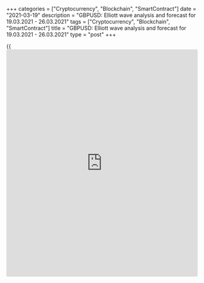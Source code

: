 +++
categories = ["Cryptocurrency", "Blockchain", "SmartContract"]
date = "2021-03-19"
description = "GBPUSD: Elliott wave analysis and forecast for 19.03.2021 - 26.03.2021"
tags = ["Cryptocurrency", "Blockchain", "SmartContract"]
title = "GBPUSD: Elliott wave analysis and forecast for 19.03.2021 - 26.03.2021"
type = "post"
+++

{{<iframe id="large-banner" src="https://www.bounty.group/#slide=14.0" width="100%" height="600" scrolling="no" style="border: 0px solid rgb(216, 221, 230); border-radius: 3px;">}}

2021-03-19

2021-03-19

GBPUSD: Elliott wave analysis and forecast for 19.03.2021 –
26.03.2021Alex Geuta

 **Main scenario:** consider short positions from corrections below the
level of 1.4240 with a target of 1.3552 – 1.3158.

 **Alternative scenario:** breakout and consolidation above the level of
1.4240 will allow the pair to continue rising to the levels of 1.4400 –
1.4550.

 **Analysis:** Daily time frame: presumably, the first wave of larger
degree (1) finished developing, with wave 5 of (1) formed inside. A
downward correction started developing as wave (2) on the H4 time frame,
with wave A of (2) forming inside. Apparently, the first counter-trend
wave of smaller degree i of A formed, a correction developed as wave ii
of A, and wave (iii) of A started forming on the H1 time frame. If this
assumption is correct, the pair will continue to fall to the levels of
1.3552 – 1.3158. The level of 1.4240 is critical in this scenario, as
the breakout will enable the pair to continue rising to the levels of
1.4400 – 1.4550.

* * *

* * *



## Price chart of GBPUSD in real time mode

The content of this article reflects the author’s opinion and does not
necessarily reflect the official position of LiteForex. The material
published on this page is provided for informational purposes only and
should not be considered as the provision of investment advice for the
purposes of Directive 2004/39/EC.

Rate this article:

{{value}}

( {{count}} {{title}} )